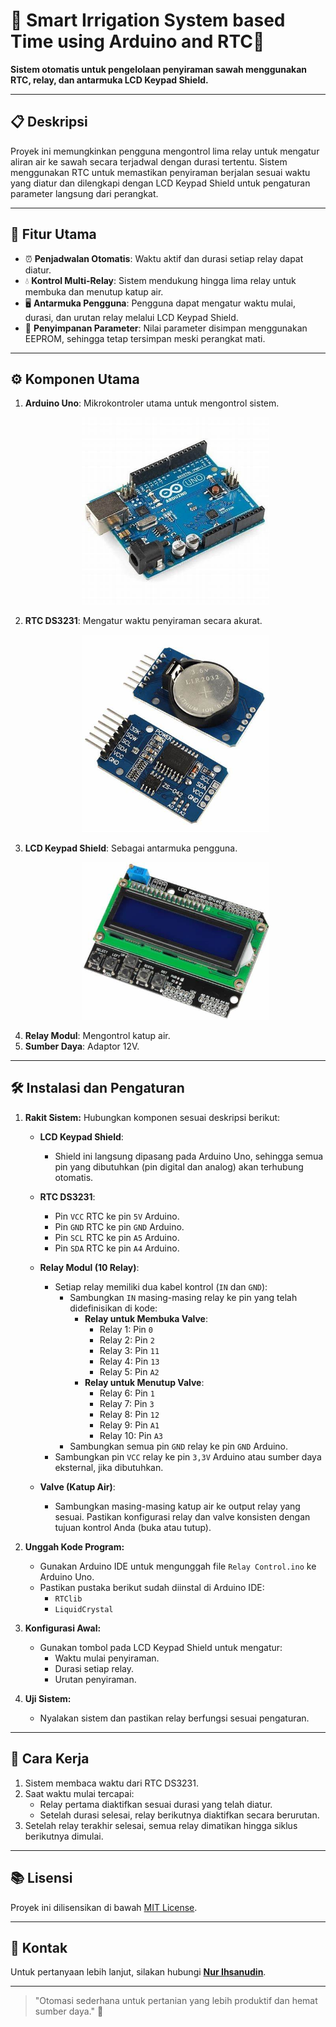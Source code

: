 # 🌾 Smart Irrigation System based Time using Arduino and RTC🌾

**Sistem otomatis untuk pengelolaan penyiraman sawah menggunakan RTC, relay, dan antarmuka LCD Keypad Shield.**

---

## 📋 Deskripsi
Proyek ini memungkinkan pengguna mengontrol lima relay untuk mengatur aliran air ke sawah secara terjadwal dengan durasi tertentu. Sistem menggunakan RTC untuk memastikan penyiraman berjalan sesuai waktu yang diatur dan dilengkapi dengan LCD Keypad Shield untuk pengaturan parameter langsung dari perangkat.

---

## 🔑 Fitur Utama
- ⏰ **Penjadwalan Otomatis**: Waktu aktif dan durasi setiap relay dapat diatur.
- 💧 **Kontrol Multi-Relay**: Sistem mendukung hingga lima relay untuk membuka dan menutup katup air.
- 🖥️ **Antarmuka Pengguna**: Pengguna dapat mengatur waktu mulai, durasi, dan urutan relay melalui LCD Keypad Shield.
- 📖 **Penyimpanan Parameter**: Nilai parameter disimpan menggunakan EEPROM, sehingga tetap tersimpan meski perangkat mati.

---

## ⚙️ Komponen Utama
1. **Arduino Uno**: Mikrokontroler utama untuk mengontrol sistem.
   <p align="center">
     <img src="Images/Arduino.jpg" alt="Arduino Uno" width="300" />
   </p>
3. **RTC DS3231**: Mengatur waktu penyiraman secara akurat.
   <p align="center">
     <img src="Images/RTC.jpg" alt="RTC DS3231" width="300" />
   </p>
5. **LCD Keypad Shield**: Sebagai antarmuka pengguna.
   <p align="center">
     <img src="Images/LCD-Keypad-Shield.jpg" alt="LCD Keypad Shield" width="300" />
   </p>
7. **Relay Modul**: Mengontrol katup air.
9. **Sumber Daya**: Adaptor 12V.

---

## 🛠️ Instalasi dan Pengaturan
1. **Rakit Sistem:**
   Hubungkan komponen sesuai deskripsi berikut:

   - **LCD Keypad Shield**:
     - Shield ini langsung dipasang pada Arduino Uno, sehingga semua pin yang dibutuhkan (pin digital dan analog) akan terhubung otomatis.

   - **RTC DS3231**:
     - Pin `VCC` RTC ke pin `5V` Arduino.
     - Pin `GND` RTC ke pin `GND` Arduino.
     - Pin `SCL` RTC ke pin `A5` Arduino.
     - Pin `SDA` RTC ke pin `A4` Arduino.

   - **Relay Modul (10 Relay)**:
     - Setiap relay memiliki dua kabel kontrol (`IN` dan `GND`):
       - Sambungkan `IN` masing-masing relay ke pin yang telah didefinisikan di kode:
         - **Relay untuk Membuka Valve**:
           - Relay 1: Pin `0`
           - Relay 2: Pin `2`
           - Relay 3: Pin `11`
           - Relay 4: Pin `13`
           - Relay 5: Pin `A2`
         - **Relay untuk Menutup Valve**:
           - Relay 6: Pin `1`
           - Relay 7: Pin `3`
           - Relay 8: Pin `12`
           - Relay 9: Pin `A1`
           - Relay 10: Pin `A3`
       - Sambungkan semua pin `GND` relay ke pin `GND` Arduino.
     - Sambungkan pin `VCC` relay ke pin `3,3V` Arduino atau sumber daya eksternal, jika dibutuhkan.

   - **Valve (Katup Air)**:
     - Sambungkan masing-masing katup air ke output relay yang sesuai. Pastikan konfigurasi relay dan valve konsisten dengan tujuan kontrol Anda (buka atau tutup).


2. **Unggah Kode Program:**
   - Gunakan Arduino IDE untuk mengunggah file `Relay Control.ino` ke Arduino Uno.
   - Pastikan pustaka berikut sudah diinstal di Arduino IDE:
     - `RTClib`
     - `LiquidCrystal`

3. **Konfigurasi Awal:**
   - Gunakan tombol pada LCD Keypad Shield untuk mengatur:
     - Waktu mulai penyiraman.
     - Durasi setiap relay.
     - Urutan penyiraman.

4. **Uji Sistem:**
   - Nyalakan sistem dan pastikan relay berfungsi sesuai pengaturan.

---

## 📜 Cara Kerja
1. Sistem membaca waktu dari RTC DS3231.
2. Saat waktu mulai tercapai:
   - Relay pertama diaktifkan sesuai durasi yang telah diatur.
   - Setelah durasi selesai, relay berikutnya diaktifkan secara berurutan.
3. Setelah relay terakhir selesai, semua relay dimatikan hingga siklus berikutnya dimulai.

---

## 📚 Lisensi
Proyek ini dilisensikan di bawah [MIT License](https://github.com/Sanssin/Smart-Irrigation-System-based-Time-using-Arduino-and-RTC/blob/main/LISENCE).

---

## 📧 Kontak
Untuk pertanyaan lebih lanjut, silakan hubungi **[Nur Ihsanudin](nurihsanudin13@gmail.com)**.

---

> "Otomasi sederhana untuk pertanian yang lebih produktif dan hemat sumber daya." 🌱
